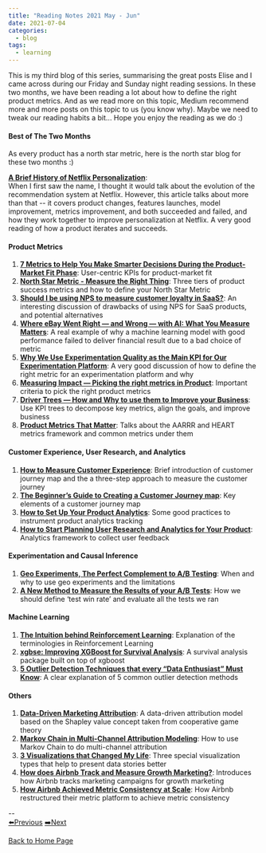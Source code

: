 ```yaml
---
title: "Reading Notes 2021 May - Jun"
date: 2021-07-04
categories:
  - blog
tags:
  - learning
---
```


 This is my third blog of this series, summarising the great posts Elise and I came across during our Friday and Sunday night reading sessions. In these two months, we have been reading a lot about how to define the right product metrics. And as we read more on this topic, Medium recommend more and more posts on this topic to us (you know why). Maybe we need to tweak our reading habits a bit... Hope you enjoy the reading as we do :)  

#### Best of The Two Months
As every product has a north star metric, here is the north star blog for these two months :)  

[**A Brief History of Netflix Personalization**](https://marker.medium.com/a-brief-history-of-netflix-personalization-1f2debf010a1):  
When I first saw the name, I thought it would talk about the evolution of the recommendation system at Netflix. However, this article talks about more than that -- it covers product changes, features launches, model improvement, metrics improvement, and both succeeded and failed, and how they work together to improve personalization at Netflix. A very good reading of how a product iterates and succeeds.  

#### Product Metrics  
1. [**7 Metrics to Help You Make Smarter Decisions During the Product-Market Fit Phase**](https://medium.com/swlh/7-metrics-to-help-you-make-smarter-decisions-during-the-product-market-fit-phase-2a0e17d88c46): User-centric KPIs for product-market fit  
2. [**North Star Metric - Measure the Right Thing**](https://productcoalition.com/north-star-metric-measure-the-right-thing-294b6f4b6f9): Three tiers of product success metrics and how to define your North Star Metric  
3. [**Should I be using NPS to measure customer loyalty in SaaS?**](https://uxdesign.cc/should-i-be-using-nps-to-measure-customer-loyalty-in-my-saas-business-779254befdab): An interesting discussion of drawbacks of using NPS for SaaS products, and potential alternatives  
4. [**Where eBay Went Right — and Wrong — with AI: What You Measure Matters**](https://towardsdatascience.com/where-ebay-went-right-and-wrong-with-ai-what-you-measure-matters-2322dacc9320): A real example of why a machine learning model with good performance failed to deliver financial result due to a bad choice of metric  
5. [**Why We Use Experimentation Quality as the Main KPI for Our Experimentation Platform**](https://medium.com/booking-product/why-we-use-experimentation-quality-as-the-main-kpi-for-our-experimentation-platform-f4c1ce381b81): A very good discussion of how to define the right metric for an experimentation platform and why  
6. [**Measuring Impact — Picking the right metrics in Product**](https://crstanier.medium.com/measuring-impact-picking-the-right-metrics-in-product-2c3ac26fad29): Important criteria to pick the right product metrics  
7. [**Driver Trees — How and Why to use them to Improve your Business**](https://medium.com/swlh/driver-trees-a-tool-to-make-your-teams-more-successful-88f751e86482): Use KPI trees to decompose key metrics, align the goals, and improve business  
8. [**Product Metrics That Matter**](https://uxdesign.cc/product-metrics-that-matter-951b9e4d4eca): Talks about the AARRR and HEART metrics framework and common metrics under them  

#### Customer Experience, User Research, and Analytics  
1. [**How to Measure Customer Experience**](https://medium.com/choice-hacking/how-to-measure-customer-experience-78afa288f9b1): Brief introduction of customer journey map and the a three-step approach to measure the customer journey  
2. [**The Beginner’s Guide to Creating a Customer Journey map**](https://medium.com/choice-hacking/the-beginners-guide-to-creating-customer-journey-maps-69b62f6a41ef): Key elements of a customer journey map  
3. [**How to Set Up Your Product Analytics**](https://medium.com/practice-product/how-to-set-up-your-product-analytics-6f5333ad21c5): Some good practices to instrument product analytics tracking  
4. [**How to Start Planning User Research and Analytics for Your Product**](https://medium.com/practice-product/how-to-start-planning-user-research-and-analytics-for-your-product-3a842470e182): Analytics framework to collect user feedback  

#### Experimentation and Causal Inference  
1. [**Geo Experiments, The Perfect Complement to A/B Testing**](https://medium.com/artofmarketingscience/geo-experiments-part-1-what-is-it-and-how-will-it-help-you-in-marketing-d5249390e37e): When and why to use geo experiments and the limitations  
2. [**A New Method to Measure the Results of your A/B Tests**](https://shirazkuwailid.medium.com/a-new-method-to-measure-the-results-of-your-a-b-tests-a6e555e04471): How we should define ‘test win rate’ and evaluate all the tests we ran  

#### Machine Learning  
1. [**The Intuition behind Reinforcement Learning**](https://towardsdatascience.com/the-intuition-behind-reinforcement-learning-d88fccbb145b): Explanation of the terminologies in Reinforcement Learning  
2. [**xgbse: Improving XGBoost for Survival Analysis**](https://towardsdatascience.com/xgbse-improving-xgboost-for-survival-analysis-393d47f1384a): A survival analysis package built on top of xgboost  
3. [**5 Outlier Detection Techniques that every “Data Enthusiast” Must Know**](https://towardsdatascience.com/5-outlier-detection-methods-that-every-data-enthusiast-must-know-f917bf439210): A clear explanation of 5 common outlier detection methods  

#### Others  
1. [**Data-Driven Marketing Attribution**](https://towardsdatascience.com/data-driven-marketing-attribution-1a28d2e613a0): A data-driven attribution model based on the Shapley value concept taken from cooperative game theory  
2. [**Markov Chain in Multi-Channel Attribution Modeling**](https://chloeweidepei.medium.com/markov-chain-in-multi-channel-attribution-modeling-python-code-with-real-world-case-study-6dfcbe4b440d): How to use Markov Chain to do multi-channel attribution
3. [**3 Visualizations that Changed My Life**](https://towardsdatascience.com/3-visualizations-that-changed-my-life-554b7f83e473): Three special visualization types that help to present data stories better  
4. [**How does Airbnb Track and Measure Growth Marketing?**](https://medium.com/airbnb-engineering/how-does-airbnb-track-and-measure-growth-marketing-15ee4ce55c5d): Introduces how Airbnb tracks marketing campaigns for growth marketing  
5. [**How Airbnb Achieved Metric Consistency at Scale**](https://medium.com/airbnb-engineering/how-airbnb-achieved-metric-consistency-at-scale-f23cc53dea70): How Airbnb restructured their metric platform to achieve metric consistency  


--  
[⬅️Previous](https://yudong-94.github.io/personal-website/blogs/reading_notes_2021_2)   [➡️Next](https://yudong-94.github.io/personal-website/blogs/reading_notes_2021_4)  


<a href="https://yudong-94.github.io/personal-website/" title="Back to Home Page">Back to Home Page</a>

